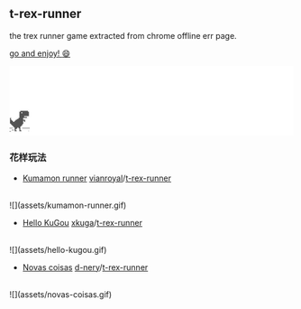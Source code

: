 ## t-rex-runner

the trex runner game extracted from chrome offline err page.


[go and enjoy! :smile: ](http://wayou.github.io/t-rex-runner/)

![chrome offline game cast](assets/screenshot.gif)

### 花样玩法

- [Kumamon runner](http://vianroyal.github.io/t-rex-runner/) [vianroyal](https://github.com/vianroyal)/[t-rex-runner](https://github.com/vianroyal/t-rex-runner)
<br>
![](assets/kumamon-runner.gif)

- [Hello KuGou](http://hellokugou.com/) [xkuga](https://github.com/xkuga)/[t-rex-runner](https://github.com/xkuga/t-rex-runner)
<br>
![](assets/hello-kugou.gif)

- [Novas coisas](http://d-nery.github.io/t-rex-runner/) [d-nery](https://github.com/d-nery)/[t-rex-runner](https://github.com/xkuga/t-rex-runner)
<br>
![](assets/novas-coisas.gif)
